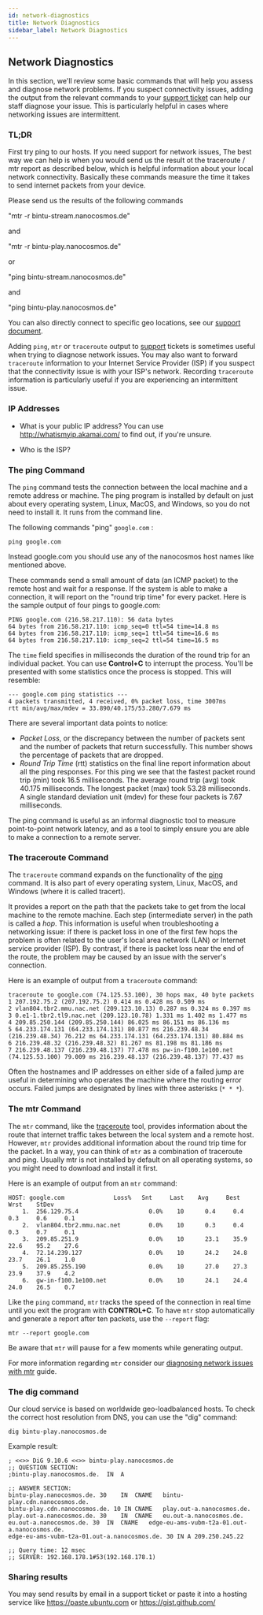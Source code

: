 ```yaml
---
id: network-diagnostics
title: Network Diagnostics
sidebar_label: Network Diagnostics
---
```


## Network Diagnostics

In this section, we'll review some basic commands that will help you assess and diagnose network problems. 
If you suspect connectivity issues, adding the output from the relevant commands to your [support ticket](support) can help our staff diagnose your issue. This is particularly helpful in cases where networking issues are intermittent.

### TL;DR

First try ping to our hosts.
If you need support for network issues, The best way we can help is when you would send us the result ot the traceroute / mtr report as described below, which is helpful information about your local network connectivity. Basically these commands measure the time it takes to send internet packets from your device.

Please send us the results of the following commands

"mtr -r bintu-stream.nanocosmos.de"

and

"mtr -r bintu-play.nanocosmos.de"

or

"ping bintu-stream.nanocosmos.de"

and

"ping bintu-play.nanocosmos.de"

You can also directly connect to specific geo locations, see our [support document](support).

Adding `ping`, `mtr` or `traceroute` output to [support](support) tickets is sometimes useful when trying to diagnose network issues. You may also want to forward `traceroute` information to your Internet Service Provider (ISP) if you suspect that the connectivity issue is with your ISP's network. Recording `traceroute` information is particularly useful if you are experiencing an intermittent issue.

### IP Addresses

- What is your public IP address? 
  You can use http://whatismyip.akamai.com/ to find out, if you're unsure.

- Who is the ISP?

### The ping Command

The `ping` command tests the connection between the local machine and a remote address or machine. 
The ping program is installed by default on just about every operating system, Linux, MacOS, and Windows, so you do not need to install it.
It runs from the command line.

The following commands "ping" `google.com` :

    ping google.com
    
Instead google.com you should use any of the nanocosmos host names like mentioned above.

These commands send a small amount of data (an ICMP packet) to the remote host and wait for a response. If the system is able to make a connection, it will report on the "round trip time" for every packet. Here is the sample output of four pings to google.com:

    PING google.com (216.58.217.110): 56 data bytes
    64 bytes from 216.58.217.110: icmp_seq=0 ttl=54 time=14.8 ms
    64 bytes from 216.58.217.110: icmp_seq=1 ttl=54 time=16.6 ms
    64 bytes from 216.58.217.110: icmp_seq=2 ttl=54 time=16.5 ms

The `time` field specifies in milliseconds the duration of the round trip for an individual packet. You can use **Control+C** to interrupt the process. You'll be presented with some statistics once the process is stopped. This will resemble:

    --- google.com ping statistics ---
    4 packets transmitted, 4 received, 0% packet loss, time 3007ms
    rtt min/avg/max/mdev = 33.890/40.175/53.280/7.679 ms

There are several important data points to notice:

-   *Packet Loss*, or the discrepancy between the number of packets sent and the number of packets that return successfully. This number shows the percentage of packets that are dropped.
-   *Round Trip Time* (rtt) statistics on the final line report information about all the ping responses. For this ping we see that the fastest packet round trip (min) took 16.5 milliseconds. The average round trip (avg) took 40.175 milliseconds. The longest packet (max) took 53.28 milliseconds. A single standard deviation unit (mdev) for these four packets is 7.67 milliseconds.

The ping command is useful as an informal diagnostic tool to measure point-to-point network latency, and as a tool to simply ensure you are able to make a connection to a remote server.

### The traceroute Command

The `traceroute` command expands on the functionality of the [ping](#the-ping-command) command. 
It is also part of every operating system, Linux, MacOS, and Windows (where it is called tracert).

It provides a report on the path that the packets take to get from the local machine to the remote machine. Each step (intermediate server) in the path is called a *hop*. This information is useful when troubleshooting a networking issue: if there is packet loss in one of the first few hops the problem is often related to the user's local area network (LAN) or Internet service provider (ISP). By contrast, if there is packet loss near the end of the route, the problem may be caused by an issue with the server's connection.

Here is an example of output from a `traceroute` command:

    traceroute to google.com (74.125.53.100), 30 hops max, 40 byte packets
    1 207.192.75.2 (207.192.75.2) 0.414 ms 0.428 ms 0.509 ms
    2 vlan804.tbr2.mmu.nac.net (209.123.10.13) 0.287 ms 0.324 ms 0.397 ms
    3 0.e1-1.tbr2.tl9.nac.net (209.123.10.78) 1.331 ms 1.402 ms 1.477 ms
    4 209.85.250.144 (209.85.250.144) 86.025 ms 86.151 ms 86.136 ms
    5 64.233.174.131 (64.233.174.131) 80.877 ms 216.239.48.34 (216.239.48.34) 76.212 ms 64.233.174.131 (64.233.174.131) 80.884 ms
    6 216.239.48.32 (216.239.48.32) 81.267 ms 81.198 ms 81.186 ms
    7 216.239.48.137 (216.239.48.137) 77.478 ms pw-in-f100.1e100.net (74.125.53.100) 79.009 ms 216.239.48.137 (216.239.48.137) 77.437 ms

Often the hostnames and IP addresses on either side of a failed jump are useful in determining who operates the machine where the routing error occurs. Failed jumps are designated by lines with three asterisks (`* * *`).


### The mtr Command

The `mtr` command, like the [traceroute](#the-traceroute-command) tool, provides information about the route that internet traffic takes between the local system and a remote host. However, `mtr` provides additional information about the round trip time for the packet. In a way, you can think of `mtr` as a combination of traceroute and ping. Usually mtr is not installed by default on all operating systems, so you might need to download and install it first.

Here is an example of output from an `mtr` command:

    HOST: google.com              Loss%   Snt     Last    Avg     Best    Wrst    StDev
        1.  256.129.75.4                    0.0%    10      0.4     0.4     0.3     0.6     0.1
        2.  vlan804.tbr2.mmu.nac.net        0.0%    10      0.3     0.4     0.3     0.7     0.1
        3.  209.85.251.9                    0.0%    10      23.1    35.9    22.6    95.2    27.6
        4.  72.14.239.127                   0.0%    10      24.2    24.8    23.7    26.1    1.0
        5.  209.85.255.190                  0.0%    10      27.0    27.3    23.9    37.9    4.2
        6.  gw-in-f100.1e100.net            0.0%    10      24.1    24.4    24.0    26.5    0.7

Like the `ping` command, `mtr` tracks the speed of the connection in real time until you exit the program with **CONTROL+C**. To have `mtr` stop automatically and generate a report after ten packets, use the `--report` flag:

    mtr --report google.com

Be aware that `mtr` will pause for a few moments while generating output. 

For more information regarding `mtr` consider our [diagnosing network issues with mtr](network-diagnostics-mtr) guide.

### The dig command

Our cloud service is based on worldwide geo-loadbalanced hosts.
To check the correct host resolution from DNS, you can use the "dig" command:

    dig bintu-play.nanocosmos.de

Example result:


    ; <<>> DiG 9.10.6 <<>> bintu-play.nanocosmos.de
    ;; QUESTION SECTION:
    ;bintu-play.nanocosmos.de.	IN	A

    ;; ANSWER SECTION:
    bintu-play.nanocosmos.de. 30	IN	CNAME	bintu-play.cdn.nanocosmos.de.
    bintu-play.cdn.nanocosmos.de. 10 IN	CNAME	play.out-a.nanocosmos.de.
    play.out-a.nanocosmos.de. 30	IN	CNAME	eu.out-a.nanocosmos.de.
    eu.out-a.nanocosmos.de.	30	IN	CNAME	edge-eu-ams-vubm-t2a-01.out-a.nanocosmos.de.
    edge-eu-ams-vubm-t2a-01.out-a.nanocosmos.de. 30	IN A 209.250.245.22

    ;; Query time: 12 msec
    ;; SERVER: 192.168.178.1#53(192.168.178.1)
    
### Sharing results

You may send results by email in a support ticket or paste it into a hosting service like https://paste.ubuntu.com or https://gist.github.com/

